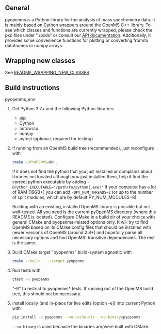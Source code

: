 General
-------

pyopenms is a Python library for the analysis of mass spectrometry data.
It is mainly based on Cython wrappers around the OpenMS C++ library. To see which classes and functions are
currently wrapped, please check the pxd files under "./pxds" or consult our
[API documentation](https://pyopenms.readthedocs.io/en/latest/apidocs/index.html).
Additionally, it provides some convenience functions for plotting or converting from/to dataframes or numpy arrays.

Wrapping new classes
--------------------

See [README_WRAPPING_NEW_CLASSES](./README_WRAPPING_NEW_CLASSES)

Build instructions
------------------
pyopenms_env
1. Get Python 3.7+ and the following Python libraries:
   - pip
   - Cython
   - autowrap
   - numpy
   - pytest (optional, required for testing)

2. If running from an OpenMS build tree (recommended), just reconfigure with

   ```bash
   cmake -DPYOPENMS=ON .
   ```
   
   If it does not find the python that you just installed or complains about libraries not located although
   you just installed them, help it find the correct python executable by adding `-DPython_EXECUTABLE="/path/to/python(.exe)"`
   If your computer has a lot of RAM (16GB+) you can add `-DPY_NUM_THREADS=2`
   (or up to the number of split modules, which are by default PY_NUM_MODULES=8).

   Building with an existing, installed OpenMS library is possible but not well-tested. All you need is the current pyOpenMS
   directory (where this README is located). Configure CMake in a build dir of your choice with general CMake
   and pyopenms-related options only. It will try to find OpenMS based on its CMake config files that should be installed
   with newer versions of OpenMS (around 2.8+) and hopefully parse all necessary options and find OpenMS' transitive dependencies.
   The rest is the same.

4. Build CMake target "pyopenms" build-system agnostic with

   ```bash
   cmake --build . --target pyopenms
   ```

5. Run tests with

   ```bash
   ctest -R pyopenms
   ```

   "-R" to restrict to pyopenms* tests. If running out of the OpenMS build tree, this should not be necessary.

6. Install locally (and in-place for live edits [option -e]) into current Python with

   ```bash
   pip install -e pyopenms --no-cache-dir --no-binary=pyopenms
   ```
   
   `--no-binary` is used because the binaries are/were built with CMake.
